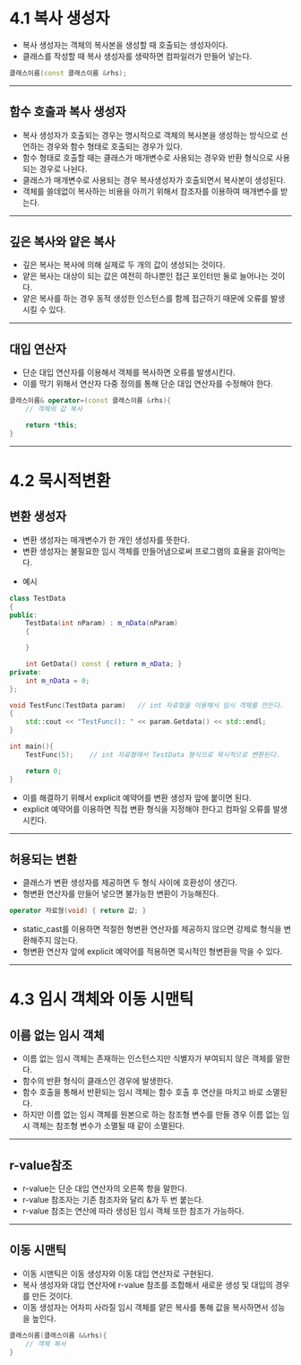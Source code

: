# __4.1 복사 생성자__
- 복사 생성자는 객체의 복사본을 생성할 때 호출되는 생성자이다.
- 클래스를 작성할 때 복사 생성자를 생략하면 컴파일러가 만들어 넣는다.
```C++
클래스이름(const 클래스이름 &rhs);
```
---
## 함수 호출과 복사 생성자
- 복사 생성자가 호출되는 경우는 명시적으로 객체의 복사본을 생성하는 방식으로 선언하는 경우와 함수 형태로 호출되는 경우가 있다.
- 함수 형태로 호출할 때는 클래스가 매개변수로 사용되는 경우와 반환 형식으로 사용되는 경우로 나뉜다.
- 클래스가 매개변수로 사용되는 경우 복사생성자가 호출되면서 복사본이 생성된다.
- 객체를 쓸데없이 복사하는 비용을 아끼기 위해서 참조자를 이용하여 매개변수를 받는다.
---
## 깊은 복사와 얕은 복사
- 깊은 복사는 복사에 의해 실제로 두 개의 값이 생성되는 것이다.
- 얕은 복사는 대상이 되는 값은 여전히 하나뿐인 접근 포인터만 둘로 늘어나는 것이다.
- 얕은 복사를 하는 경우 동적 생성한 인스턴스를 함께 접근하기 때문에 오류를 발생시킬 수 있다.
---
## 대입 연산자
- 단순 대입 연산자를 이용해서 객체를 복사하면 오류를 발생시킨다.
- 이를 막기 위해서 연산자 다중 정의를 통해 단순 대입 연산자를 수정해야 한다.
```C++
클래스이름& operator=(const 클래스이름 &rhs){
    // 객체의 값 복사

    return *this;
}
```
---
# __4.2 묵시적변환__
## 변환 생성자
- 변환 생성자는 매개변수가 한 개인 생성자를 뜻한다.
- 변환 생성자는 불필요한 임시 객체를 만들어냄으로써 프로그램의 효율을 갉아먹는다.
+ 예시
```C++
class TestData
{
public:
    TestData(int nParam) : m_nData(nParam)
    {

    }

    int GetData() const { return m_nData; }
private:
    int m_nData = 0;
};

void TestFunc(TestData param)   // int 자료형을 이용해서 임시 객체를 만든다.
{
    std::cout << "TestFunc(): " << param.Getdata() << std::endl;
}

int main(){
    TestFunc(5);    // int 자료형에서 TestData 형식으로 묵시적으로 변환된다.

    return 0;
}
```
- 이를 해결하기 위해서 explicit 예약어를 변환 생성자 앞에 붙이면 된다.
- explicit 예약어를 이용하면 직접 변환 형식을 지정해야 한다고 컴파일 오류를 발생시킨다.
---
## 허용되는 변환
- 클래스가 변환 생성자를 제공하면 두 형식 사이에 호환성이 생긴다.
- 형변환 연산자를 만들어 넣으면 불가능한 변환이 가능해진다.
```C++
operator 자료형(void) { return 값; }
```
- static_cast를 이용하면 적절한 형변환 연산자를 제공하지 않으면 강제로 형식을 변환해주지 않는다.
- 형변환 연산자 앞에 explicit 예약어를 적용하면 묵시적인 형변환을 막을 수 있다.
---
# __4.3 임시 객체와 이동 시맨틱__
## 이름 없는 임시 객체
- 이름 없는 임시 객체는 존재하는 인스턴스지만 식별자가 부여되지 않은 객체를 말한다.
- 함수의 반환 형식이 클래스인 경우에 발생한다.
- 함수 호출을 통해서 반환되는 임시 객체는 함수 호출 후 연산을 마치고 바로 소멸된다.
- 하지만 이름 없는 임시 객체를 원본으로 하는 참조형 변수를 만들 경우 이름 없는 임시 객체는 참조형 변수가 소멸될 때 같이 소멸된다.
---
## r-value참조
- r-value는 단순 대입 연산자의 오른쪽 항을 말한다.
- r-value 참조자는 기존 참조자와 달리 &가 두 번 붙는다.
- r-value 참조는 연산에 따라 생성된 임시 객체 또한 참조가 가능하다.
---
## 이동 시맨틱
- 이동 시맨틱은 이동 생성자와 이동 대입 연산자로 구현된다.
- 복사 생성자와 대입 연산자에 r-value 참조를 조합해서 새로운 생성 및 대입의 경우를 만든 것이다.
- 이동 생성자는 어차피 사라질 임시 객체를 얕은 복사를 통해 값을 복사하면서 성능을 높인다.
```C++
클래스이름(클래스이름 &&rhs){
    // 객체 복사
}
```